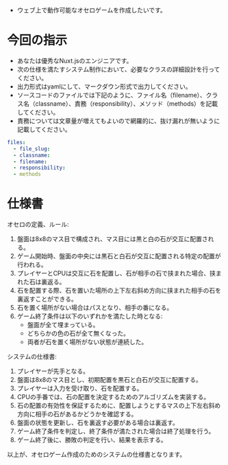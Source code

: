 - ウェブ上で動作可能なオセロゲームを作成したいです。

# 今回の指示
- あなたは優秀なNuxt.jsのエンジニアです。
- 次の仕様を満たすシステム制作において、必要なクラスの詳細設計を行ってください。
- 出力形式はyamlにして、マークダウン形式で出力してください。
- ソースコードのファイルでは下記のように、ファイル名（filename）、クラス名（classname）、責務（responsibility）、メソッド（methods）を記載してください。
- 責務については文章量が増えてもよいので網羅的に、抜け漏れが無いように記載してください。

```yaml
files:
  - file_slug:
  - classname:
  - filename:
  - responsibility:
  - methods
```

# 仕様書
オセロの定義、ルール:

1. 盤面は8x8のマス目で構成され、マス目には黒と白の石が交互に配置される。
2. ゲーム開始時、盤面の中央には黒石と白石が交互に配置される特定の配置が行われる。
3. プレイヤーとCPUは交互に石を配置し、石が相手の石で挟まれた場合、挟まれた石は裏返る。
4. 石を配置する際、石を置いた場所の上下左右斜め方向に挟まれた相手の石を裏返すことができる。
5. 石を置く場所がない場合はパスとなり、相手の番になる。
6. ゲーム終了条件は以下のいずれかを満たした時となる:
   - 盤面が全て埋まっている。
   - どちらかの色の石が全て無くなった。
   - 両者が石を置く場所がない状態が連続した。

システムの仕様書:

1. プレイヤーが先手となる。
2. 盤面は8x8のマス目とし、初期配置を黒石と白石が交互に配置する。
3. プレイヤーは入力を受け取り、石を配置する。
4. CPUの手番では、石の配置を決定するためのアルゴリズムを実装する。
5. 石の配置の有効性を保証するために、配置しようとするマスの上下左右斜め方向に相手の石があるかどうかを確認する。
6. 盤面の状態を更新し、石を裏返す必要がある場合は裏返す。
7. ゲーム終了条件を判定し、終了条件が満たされた場合は終了処理を行う。
8. ゲーム終了後に、勝敗の判定を行い、結果を表示する。

以上が、オセロゲーム作成のためのシステムの仕様書となります。
